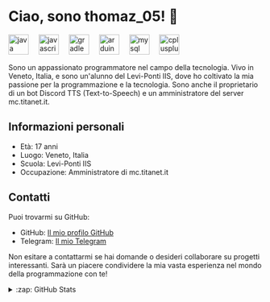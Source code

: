 # Ciao, sono thomaz_05! 👋

<div align="left">

  <img src="https://cdn.jsdelivr.net/gh/devicons/devicon/icons/java/java-original.svg" height="40" alt="java logo"  />
  <img width="12" />
  <img src="https://cdn.jsdelivr.net/gh/devicons/devicon/icons/javascript/javascript-original.svg" height="40" alt="javascript logo"  />
  <img width="12" />
  <img src="https://cdn.jsdelivr.net/gh/devicons/devicon/icons/gradle/gradle-plain.svg" height="40" alt="gradle logo"  />
  <img width="12" />
  <img src="https://cdn.jsdelivr.net/gh/devicons/devicon/icons/arduino/arduino-original.svg" height="40" alt="arduino logo"  />
  <img width="12" />
  <img src="https://cdn.jsdelivr.net/gh/devicons/devicon/icons/mysql/mysql-original.svg" height="40" alt="mysql logo"  />
  <img width="12" />
  <img src="https://cdn.jsdelivr.net/gh/devicons/devicon/icons/cplusplus/cplusplus-original.svg" height="40" alt="cplusplus logo"  />
</div>


Sono un appassionato programmatore  nel campo della tecnologia. Vivo in Veneto, Italia, e sono un'alunno del Levi-Ponti IIS, dove ho coltivato la mia passione per la programmazione e la tecnologia. Sono anche il proprietario di un bot Discord TTS (Text-to-Speech) e un amministratore del server mc.titanet.it.

## Informazioni personali
- Età: 17 anni
- Luogo: Veneto, Italia
- Scuola: Levi-Ponti IIS
- Occupazione: Amministratore di mc.titanet.it

## Contatti
Puoi trovarmi su GitHub:
- GitHub: [Il mio profilo GitHub](https://github.com/thomasz05)
- Telegram: [Il mio Telegram](https://t.me/thomasz_05)

Non esitare a contattarmi se hai domande o desideri collaborare su progetti interessanti. Sarà un piacere condividere la mia vasta esperienza nel mondo della programmazione con te!

<details>
  <summary>:zap: GitHub Stats</summary>

  ![GitHub stats](https://stats-brown.vercel.app/api?username=thomasz05&show_icons=true&theme=tokyonight&hide_title=false&hide_rank=false&show_icons=true&count_private=true&disable_animations=false&locale=en&hide_border=false&order=1)


</details>

